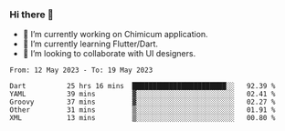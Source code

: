 ### Hi there 👋

<!--
**devcat37/devcat37** is a ✨ _special_ ✨ repository because its `README.md` (this file) appears on your GitHub profile.-->


- 🔭 I’m currently working on Chimicum application.
- 🌱 I’m currently learning Flutter/Dart.
- 👯 I’m looking to collaborate with UI designers.
<!-- - 🤔 I’m looking for help with ... -->

<!--START_SECTION:waka-->

```text
From: 12 May 2023 - To: 19 May 2023

Dart          25 hrs 16 mins  ███████████████████████░░   92.39 %
YAML          39 mins         ▓░░░░░░░░░░░░░░░░░░░░░░░░   02.41 %
Groovy        37 mins         ▓░░░░░░░░░░░░░░░░░░░░░░░░   02.27 %
Other         31 mins         ▒░░░░░░░░░░░░░░░░░░░░░░░░   01.91 %
XML           13 mins         ▒░░░░░░░░░░░░░░░░░░░░░░░░   00.80 %
```

<!--END_SECTION:waka-->
